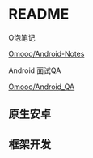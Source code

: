 # README

O泡笔记

[Omooo/Android-Notes](https://github.com/Omooo/Android-Notes)

Android 面试QA

[Omooo/Android\_QA](https://github.com/Omooo/Android_QA)

## 原生安卓

## 框架开发

